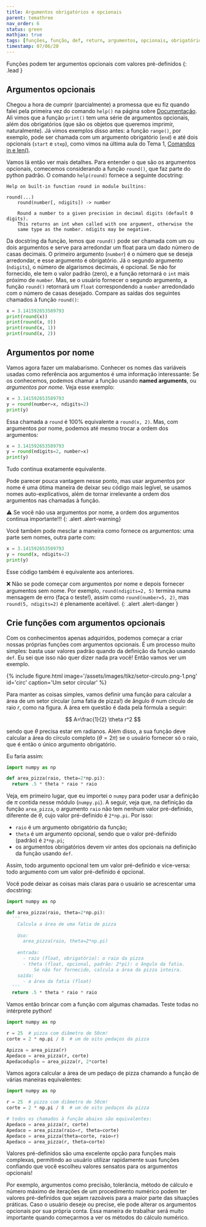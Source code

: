 ```yaml
---
title: Argumentos obrigatórios e opcionais
parent: temathree
nav_order: 6
status: green
mathjax: true
tags: [funções, função, def, return, argumentos, opcionais, obrigatórios, nome, pizza, tolerância, precisão, pre-definidos, padrão]
timestamp: 07/06/20
---
```


Funções podem ter argumentos opcionais com valores pré-definidos
{: .lead }

## Argumentos opcionais

Chegou a hora de cumprir (parcialmente) a promessa que eu fiz quando falei pela primeira vez do comando `help()` na página sobre [Documentação]({{site.baseurl}}/docs/tema3/documentacao.html). Ali vimos que a função `print()` tem uma série de argumentos opcionais, além dos obrigatórios (que são os objetos que queremos imprimir, naturalmente). Já vimos exemplos disso antes: a função `range()`, por exemplo, pode ser chamada com um argumento obrigatório (`end`) e até dois opcionais (`start` e `step`), como vimos na última aula do Tema 1, [Comandos in e len()]({{site.baseurl}}/docs/tema1/in-len.html).

Vamos lá então ver mais detalhes. Para entender o que são os argumentos opcionais, comecemos considerando a função `round()`, que faz parte do python padrão. O comando `help(round)` fornece a seguinte docstring:
```
Help on built-in function round in module builtins:

round(...)
    round(number[, ndigits]) -> number
    
    Round a number to a given precision in decimal digits (default 0 digits).
    This returns an int when called with one argument, otherwise the
    same type as the number. ndigits may be negative.
```
Da docstring da função, lemos que `round()` pode ser chamada com um ou dois argumentos e serve para arredondar um float para um dado número de casas decimais. O primeiro argumento (`number`) é o número que se deseja arredondar, e esse argumento é obrigatório. Já o segundo argumento (`ndigits`), o número de algarismos decimais, é opcional. Se não for fornecido, ele tem o valor padrão (zero), e a função retornará o `int` mais próximo de `number`. Mas, se o usuário fornecer o segundo argumento, a função `round()` retornará um `float` correspondendo a `number` arredondado com o número de casas desejado. Compare as saídas dos seguintes chamados à função `round()`:
```python
x = 3.141592653589793
print(round(x))
print(round(x, 0))
print(round(x, 1))
print(round(x, 2))
```

## Argumentos por nome

Vamos agora fazer um malabarismo. Conhecer os nomes das variáveis usadas como referência aos argumentos é uma informação interessante: Se os conhecemos, podemos chamar a função usando **named arguments**, ou *argumentos por nome*. Veja esse exemplo:
```python
x = 3.141592653589793
y = round(number=x, ndigits=2)
print(y)
```
Essa chamada a `round` é 100% equivalente a `round(x, 2)`. Mas, com argumentos por nome, podemos até mesmo trocar a ordem dos argumentos: 
```python
x = 3.141592653589793
y = round(ndigits=2, number=x)
print(y)
```
Tudo continua exatamente equivalente.

Pode parecer pouca vantagem nesse ponto, mas usar argumentos por nome é uma ótima maneira de deixar seu código mais legível, se usamos nomes auto-explicativos, além de tornar irrelevante a ordem dos argumentos nas chamadas à função. 

:warning: Se você não usa argumentos por nome, a ordem dos argumentos continua importante!!!
{: .alert .alert-warning}

Você também pode mesclar a maneira como fornece os argumentos: uma parte sem nomes, outra parte com:
```python
x = 3.141592653589793
y = round(x, ndigits=2)
print(y)
```
Esse código também é equivalente aos anteriores.

:x: Não se pode começar com argumentos por nome e depois fornecer argumentos sem nome. Por exemplo, `round(ndigits=2, 5)` termina numa mensagem de erro (faça o teste!), assim como `round(number=5, 2)`, mas `round(5, ndigits=2)` é plenamente aceitável. 
{: .alert .alert-danger }

## Crie funções com argumentos opcionais

Com os conhecimentos apenas adquiridos, podemos começar a criar nossas próprias funções com argumentos opcionais. É um processo muito simples: basta usar valores padrão quando da definição da função usando `def`. Eu sei que isso não quer dizer nada pra você! Então vamos ver um exemplo.

<div class="col-md-3 float-right">
{% include figure.html image='/assets/images/tikz/setor-circulo.png-1.png' id='circ' caption='Um setor circular' %}
</div>

Para manter as coisas simples, vamos definir uma função para calcular a área de um setor circular (uma fatia de pizza!) de ângulo $\theta$ num círculo de raio $r$, como na figura. A área em questão é dada pela fórmula a seguir: 

$$ A=\frac{1}{2} \theta r^2 $$

sendo que $\theta$ precisa estar em radianos. Além disso, a sua função deve calcular a área do círculo completo ($\theta=2\pi$) se o usuário fornecer só o raio, que é então o único argumento obrigatório.

Eu faria assim: 
```python
import numpy as np

def area_pizza(raio, theta=2*np.pi):
  return .5 * theta * raio * raio
```

Veja, em primeiro lugar, que eu importei o `numpy` para poder usar a definição de $\pi$ contida nesse módulo (`numpy.pi`). A seguir, veja que, na definição da função `area_pizza`, o argumento `raio` não tem nenhum valor pré-definido, diferente de $\theta$, cujo valor pré-definido é `2*np.pi`. Por isso:
- `raio` é um argumento obrigatório da função;
- `theta` é um argumento opcional, sendo que o valor pré-definido (padrão) é `2*np.pi`;
- os argumentos obrigatórios devem vir antes dos opcionais na definição da função usando `def`.

Assim, todo argumento opcional tem um valor pré-definido e vice-versa: todo argumento com um valor pré-definido é opcional.

Você pode deixar as coisas mais claras para o usuário se acrescentar uma docstring:
```python
import numpy as np

def area_pizza(raio, theta=2*np.pi):
  '''
    Calcula a área de uma fatia de pizza 
    
    Uso: 
      area_pizza(raio, theta=2*np.pi)
    
    entrada:
      - raio (float, obrigatório): o raio da pizza
      - theta (float, opcional, padrão: 2*pi): o ângulo da fatia.
          Se não for fornecido, calcula a área da pizza inteira.
    saída:
      - a área da fatia (float)
  '''
  return .5 * theta * raio * raio
```

Vamos então brincar com a função com algumas chamadas. Teste todas no intérprete python!
```python
import numpy as np

r = 25  # pizza com diâmetro de 50cm!
corte = 2 * np.pi / 8  # um de oito pedaços da pizza

Apizza = area_pizza(r)
Apedaco = area_pizza(r, corte)
Apedacoduplo = area_pizza(r, 2*corte)
```

Vamos agora calcular a área de um pedaço de pizza chamando a função de várias maneiras equivalentes:
```python
import numpy as np

r = 25  # pizza com diâmetro de 50cm!
corte = 2 * np.pi / 8  # um de oito pedaços da pizza

# todos os chamados à função abaixo são equivalentes:
Apedaco = area_pizza(r, corte)
Apedaco = area_pizza(raio=r, theta=corte)
Apedaco = area_pizza(theta=corte, raio=r)
Apedaco = area_pizza(r, theta=corte)
```

Valores pré-definidos são uma excelente opção para funções mais complexas, permitindo ao usuário utilizar rapidamente suas funções confiando que você escolheu valores sensatos para os argumentos opcionais!

Por exemplo, argumentos como precisão, tolerância, método de cálculo e número máximo de iterações de um procedimento numérico podem ter valores pré-definidos que sejam razoáveis para a maior parte das situações práticas. Caso o usuário deseje ou precise, ele pode alterar os argumentos opcionais por sua própria conta. Essa maneira de trabalhar será muito importante quando começarmos a ver os métodos do cálculo numérico.

